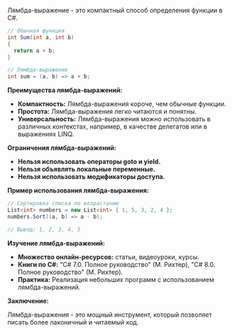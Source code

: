 Лямбда-выражение - это компактный способ определения функции в C#.

```c#
// Обычная функция
int Sum(int a, int b)
{
  return a + b;
}

// Лямбда-выражение
int sum = (a, b) => a + b;
```

**Преимущества лямбда-выражений:**

- **Компактность:** Лямбда-выражения короче, чем обычные функции.
- **Простота:** Лямбда-выражения легко читаются и понятны.
- **Универсальность:** Лямбда-выражения можно использовать в различных контекстах, например, в качестве делегатов или в выражениях LINQ.

**Ограничения лямбда-выражений:**

- **Нельзя использовать операторы goto и yield.**
- **Нельзя объявлять локальные переменные.**
- **Нельзя использовать модификаторы доступа.**

**Пример использования лямбда-выражения:**

```c#
// Сортировка списка по возрастанию
List<int> numbers = new List<int> { 1, 5, 3, 2, 4 };
numbers.Sort((a, b) => a - b);

// Вывод: 1, 2, 3, 4, 5
```

**Изучение лямбда-выражений:**

- **Множество онлайн-ресурсов:** статьи, видеоуроки, курсы.
- **Книги по C#:** "C# 7.0. Полное руководство" (М. Рихтер), "C# 8.0. Полное руководство" (М. Рихтер).
- **Практика:** Реализация небольших программ с использованием лямбда-выражений.

**Заключение:**

Лямбда-выражения - это мощный инструмент, который позволяет писать более лаконичный и читаемый код.